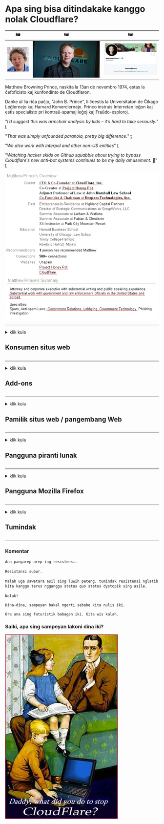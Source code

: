 # Apa sing bisa ditindakake kanggo nolak Cloudflare?

| 🖼 | 🖼 | 🖼 |
| --- | --- | --- |
| ![](../image/matthew_prince_teen.jpg) | ![](../image/matthew_prince.jpg) | ![](../image/blockedbymatthewprince.jpg) |


Matthew Browning Prince, naskita la 13an de novembro 1974, estas la ĉefoficisto kaj kunfondinto de Cloudflaron.

Danke al lia riĉa paĉjo, "John B. Prince", li ĉeestis la Universitaton de Ĉikago Leĝlernejo kaj Harvard Komerclernejo.
Princo instruis Interretan leĝon kaj estis specialisto pri kontraŭ-spamaj leĝoj kaj Fraŭdo-esploroj.


"*I’d suggest this was armchair analysis by kids – it’s hard to take seriously.*" [t](https://www.theguardian.com/technology/2015/nov/19/cloudflare-accused-by-anonymous-helping-isis)

"*That was simply unfounded paranoia, pretty big difference.*"  [t](https://twitter.com/xxdesmus/status/992757936123359233)

"*We also work with Interpol and other non-US entities*" [t](https://twitter.com/eastdakota/status/1203028504184360960)

"*Watching hacker skids on Github squabble about trying to bypass Cloudflare's new anti-bot systems continues to be my daily amusement.* 🍿" [t](https://twitter.com/eastdakota/status/1273277839102656515)


![](../image/whoismp.jpg)

---


<details>
<summary>klik kula

## Konsumen situs web
</summary>


- Yen situs web sing sampeyan seneng nggunakake Cloudflare, jarakake supaya ora nggunakake Cloudflare.
  - Whining ing media sosial kayata Facebook, Reddit, Twitter utawa Mastodon ora ana bedane. [Tindakan luwih banter tinimbang tagar.](https://twitter.com/phyzonloop/status/1274132092490862594)
  - Coba kontak karo pamilik situs web yen sampeyan pengin migunani.

[Cloudflare ujar](https://github.com/Eloston/ungoogled-chromium/issues/783):
```
Disaranake sampeyan menghubungi administrator kanggo layanan utawa situs tartamtu sing sampeyan lakoni lan nuduhake pengalaman sampeyan.
```

[Yen sampeyan ora njaluk, pemilik situs web ora bakal ngerti masalah iki.](../PEOPLE.md)

![](../image/liberapay.jpg)

[Tuladha sing sukses](https://counterpartytalk.org/t/turn-off-cloudflare-on-counterparty-co-plz/164/5).<br>
Sampeyan duwe masalah? [Ngunggahake swara saiki.](https://github.com/maraoz/maraoz.github.io/issues/1) Tuladha ing ngisor iki.

```
Sampeyan mung mbantu sensor perusahaan lan pengawasan massal.
http://crimeflare.eu.org
```

```
Kaca web sampeyan ana ing taman berdhelik pribadi CloudFlare sing nglanggar privasi.
http://crimeflare.eu.org
```

- Luangake wektu kanggo maca kabijakan privasi situs web.
  - yen situs web kasebut ana ing mburi Cloudflare utawa situs web nggunakake layanan sing gegandhengan karo Cloudflare.

Kudu nerangake apa "Cloudflare" kasebut, lan njaluk idin kanggo nuduhake data karo Cloudflare. Gagal nglakoni bakal nyebabake pelanggaran kepercayaan lan situs web sing dimaksud kudu dihindari.

[Tuladha kabijakan privasi sing bisa ditampa ing kene](https://archive.is/bDlTz) ("Subprocessors" > "Entity Name")

```
Aku wis maca kabijakan privasi sampeyan lan aku ora bisa nemokake tembung Cloudflare.
Aku nolak nuduhake data karo sampeyan yen sampeyan terus menehi data ing Cloudflare.
http://crimeflare.eu.org
```

Iki minangka conto kabijakan privasi sing ora duwe tembung Cloudflare.
[Liberland Jobs](https://archive.is/daKIr) [privacy policy](https://docsend.com/view/feiwyte):

![](../image/cfwontobey.jpg)

Cloudflare duwe kabijakan privasi dhewe.
[Cloudflare seneng karo wong sing doxxing.](https://www.reddit.com/r/GamerGhazi/comments/2s64fe/be_wary_reporting_to_cloudflare/)

Mangkene conto sing apik kanggo formulir pendaftaran situs web.
AFAIK, situs web nol nindakake iki. Apa sampeyan bakal dipercaya?

```
Kanthi ngeklik "Mlebu kanggo XYZ", sampeyan setuju karo syarat layanan lan pernyataan privasi.
Sampeyan uga setuju kanggo nuduhake data karo Cloudflare lan uga setuju karo pernyataan privasi cloudflare.
Yen Cloudflare ngeculake informasi sampeyan utawa ora ngidini sampeyan nyambung menyang server, iku dudu kaluputane. [*]

[ Ndhaptar ] [ Aku ora setuju ]
```
[*] [PEOPLE.md](../PEOPLE.md)


- Coba aja nggunakake layanane. Elinga yen sampeyan ditonton dening Cloudflare.
  - ["I'm in your TLS, sniffin' your passworz"](../image/iminurtls.jpg)

- Telusuri situs web liyane. Ana alternatif lan kesempatan ing internet!

- Mestekake kanca supaya nggunakake Tor saben dina.
  - Anonimitas kudu dadi standar internet mbukak!
  - [Elinga yen proyek Tor ora seneng karo proyek iki.](../HISTORY.md)

</details>

------

<details>
<summary>klik kula

## Add-ons
</summary>

- Yen browser sampeyan yaiku Firefox, Tor Browser, utawa Chromium Ungoogled, gunakake salah siji add-on ing ngisor iki.
  - Yen sampeyan pengin nambah add-on anyar takon luwih dhisik.


| Jeneng | Pangembang | Dhukungan | Bisa Blokir | Ora Bisa ngabari | Chrome |
| -------- | -------- | -------- | -------- | -------- | -------- |
| [Bloku Cloudflaron MITM-Atakon](../subfiles/about.bcma.md) | #Addon | [ ? ](http://crimeflare.eu.org/) | **Nggih**     | **Nggih**     |  **Nggih** |
| [Ĉu ligoj estas vundeblaj al MITM-atako?](../subfiles/about.ismm.md) | #Addon | [ ? ](http://crimeflare.eu.org/) | Ora     | **Nggih**     |  **Nggih** |
| [Ĉu ĉi tiuj ligoj blokos Tor-uzanton?](../subfiles/about.isat.md) | #Addon | [ ? ](http://crimeflare.eu.org/) | Ora     | **Nggih**     |  **Nggih** |
| [Block Cloudflare MITM Attack](https://trac.torproject.org/projects/tor/attachment/ticket/24351/block_cloudflare_mitm_attack-1.0.14.1-an%2Bfx.xpi)<br>[**DELETED BY TOR PROJECT**](../HISTORY.md) | nullius | [ ? ](../tool/block_cloudflare_mitm_fx), [Link](http://crimeflare.eu.org/) | **Nggih**     | **Nggih**     |  Ora |
| [TPRB](http://34ahehcli3epmhbu2wbl6kw6zdfl74iyc4vg3ja4xwhhst332z3knkyd.onion/) | Sw | [ ? ](http://34ahehcli3epmhbu2wbl6kw6zdfl74iyc4vg3ja4xwhhst332z3knkyd.onion/) | **Nggih**     | **Nggih**     |  Ora |
| [Detect Cloudflare](https://addons.mozilla.org/en-US/firefox/addon/detect-cloudflare/) | Frank Otto | [ ? ](https://github.com/traktofon/cf-detect) | Ora     | **Nggih**     |  Ora |
| [True Sight](https://addons.mozilla.org/en-US/firefox/addon/detect-cloudflare-plus/) | claustromaniac | [ ? ](https://github.com/claustromaniac/detect-cloudflare-plus) | Ora     | **Nggih**     |  Ora |
| [Which Cloudflare datacenter am I visiting?](https://addons.mozilla.org/en-US/firefox/addon/cf-pop/) | 依云 | [ ? ](https://github.com/lilydjwg/cf-pop) | Ora     | **Nggih**     |  Ora |


- "Decentraleyes" bisa mungkasi sambungan menyang "CDNJS (Cloudflare)".
  - Iki ngalangi akeh panjaluk supaya ora tekan jaringan, lan nglayani file lokal supaya situs ora rusak.
  - Pangembang mangsuli: "[very concerning indeed](https://github.com/Synzvato/decentraleyes/issues/236#issuecomment-352049501)", "[widespread usage severely centralizes the web](https://github.com/Synzvato/decentraleyes/issues/251#issuecomment-366752049)"

- [Sampeyan uga bisa mbusak utawa ora percaya sertifikat Cloudflare saka Otoritas Sertifikat (CA).](https://www.ssl.com/how-to/remove-root-certificate-firefox/)

</details>

------

<details>
<summary>klik kula

## Pamilik situs web / pangembang Web
</summary>


![](../image/word_cloudflarefree.jpg)

- Aja nggunakake solusi Cloudflare, Periode.
  - Sampeyan bisa nindakake luwih apik tinimbang iku, bener? [Mangkene carane mbusak langganan Cloudflare, rencana, domain, utawa akun.](https://support.cloudflare.com/hc/en-us/articles/200167776-Removing-subscriptions-plans-domains-or-accounts)

| 🖼 | 🖼 |
| --- | --- |
| ![](../image/htmlalertcloudflare.jpg) | ![](../image/htmlalertcloudflare2.jpg) |

- Pengin luwih akeh pelanggan? Sampeyan ngerti apa sing kudu ditindakake. Petunjuk minangka "baris ing ndhuwur".
  - [Halo, sampeyan nulis "Kita nggawe privasi sampeyan kanthi serius" nanging aku entuk "Kesalahan 403 Proxy Anonim Dilarang Ora Diidini".](https://it.slashdot.org/story/19/02/19/0033255/stop-saying-we-take-your-privacy-and-security-seriously) Napa sampeyan ngalangi Tor Utawa VPN? Lan kenapa sampeyan ngalangi email sementara?

![](../image/anonexist.jpg)

- Nggunakake Cloudflare bakal nambah kemungkinan pemadaman. Pengunjung ora bisa ngakses situs web sampeyan yen server sampeyan mati utawa Cloudflare ora aktif.
  - [Apa sampeyan mikir tenan manawa Cloudflare ora bakal mudhun?](https://www.ibtimes.com/cloudflare-down-not-working-sites-producing-504-gateway-timeout-errors-2618008) [Another](https://twitter.com/Jedduff/status/1097875615997399040) [sample](https://twitter.com/search?f=tweets&vertical=default&q=Cloudflare%20is%20having%20problems). [Need more](../PEOPLE.md)?

![](../image/cloudflareinternalerror.jpg)

- Nggunakake Cloudflare kanggo proksi "layanan API", "server nganyari piranti lunak" utawa "feed RSS" bakal ngrugekake pelanggan. Pelanggan nyeluk sampeyan lan ujar "Aku ora bisa nggunakake API sampeyan maneh", lan sampeyan ora ngerti apa sing kedadeyan. Cloudflare bisa meneng-menengan mblokir pelanggan sampeyan. Apa sampeyan mikir ora apa-apa?
  - Ana akeh klien maca RSS lan layanan online maca RSS. Napa sampeyan nerbitake feed RSS yen sampeyan ora ngidini wong langganan?

![](../image/rssfeedovercf.jpg)

- Apa sampeyan butuh sertifikat HTTPS? Gunakake "Ayo Ndhelik" utawa tuku saka perusahaan CA.

- Apa sampeyan butuh server DNS? Ora bisa nyiyapake server sampeyan dhewe? Kepiye carane: [Hurricane Electric Free DNS](https://dns.he.net/), [Dyn.com](https://dyn.com/dns/), [1984 Hosting](https://www.1984hosting.com/), [Afraid.Org (Admin busak akun sampeyan yen nggunakake TOR)](https://freedns.afraid.org/)

- Nggolek layanan hosting? Gratis wae? Kepiye carane: [Onion Service](http://vww6ybal4bd7szmgncyruucpgfkqahzddi37ktceo3ah7ngmcopnpyyd.onion/en/security/network-security/tor/onionservices-best-practices), [Free Web Hosting Area](https://freewha.com/), [Autistici/Inventati Web Site Hosting](https://www.autinv5q6en4gpf4.onion/services/website), [Github Pages](https://pages.github.com/), [Surge](https://surge.sh/)
  - [Alternatif kanggo Cloudflare](../subfiles/cloudflare-alternatives.md)

- Apa sampeyan nggunakake "cloudflare-ipfs.com"? [Apa sampeyan ngerti Cloudflare IPFS iku ala?](../PEOPLE.md)

- Instal Firewall Aplikasi Web kayata OWASP lan Fail2Ban ing server sampeyan lan atur kanthi bener.
  - Mblokir Tor dudu solusi. Aja ngukum kabeh wong mung kanggo pangguna cilik sing ala.

- Pangalihan utawa blokir pangguna "Cloudflare Warp" supaya ora bisa ngakses situs web sampeyan. Lan nyedhiyani alesan yen sampeyan bisa.

> Dhaptar IP: "[Kisaran IP Cloudflare saiki](cloudflare_inc/)"

> A: Blokir wae

```
server {
...
deny 173.245.48.0/20;
deny 103.21.244.0/22;
deny 103.22.200.0/22;
deny 103.31.4.0/22;
deny 141.101.64.0/18;
deny 108.162.192.0/18;
deny 190.93.240.0/20;
deny 188.114.96.0/20;
deny 197.234.240.0/22;
deny 198.41.128.0/17;
deny 162.158.0.0/15;
deny 104.16.0.0/12;
deny 172.64.0.0/13;
deny 131.0.72.0/22;
deny 2400:cb00::/32;
deny 2606:4700::/32;
deny 2803:f800::/32;
deny 2405:b500::/32;
deny 2405:8100::/32;
deny 2a06:98c0::/29;
deny 2c0f:f248::/32;
...
}
```

> B: Pangalihan menyang kaca bebaya

```
http {
...
geo $iscf {
default 0;
173.245.48.0/20 1;
103.21.244.0/22 1;
103.22.200.0/22 1;
103.31.4.0/22 1;
141.101.64.0/18 1;
108.162.192.0/18 1;
190.93.240.0/20 1;
188.114.96.0/20 1;
197.234.240.0/22 1;
198.41.128.0/17 1;
162.158.0.0/15 1;
104.16.0.0/12 1;
172.64.0.0/13 1;
131.0.72.0/22 1;
2400:cb00::/32 1;
2606:4700::/32 1;
2803:f800::/32 1;
2405:b500::/32 1;
2405:8100::/32 1;
2a06:98c0::/29 1;
2c0f:f248::/32 1;
}
...
}

server {
...
if ($iscf) {rewrite ^ https://example.com/cfwsorry.php;}
...
}

<?php
header('HTTP/1.1 406 Not Acceptable');
echo <<<CLOUDFLARED
Thank you for visiting ourwebsite.com!<br />
We are sorry, but we can't serve you because your connection is being intercepted by Cloudflare.<br />
Please read http://crimeflare.eu.org for more information.<br />
CLOUDFLARED;
die();
```

- Siapake Tor Onion Service utawa I2P yen sampeyan yakin kebebasan lan nampani pangguna anonim.

- Nyuwun saran saka operator situs web dual Clearnet / Tor liyane lan temokake kanca anonim!

</details>

------

<details>
<summary>klik kula

## Pangguna piranti lunak
</summary>


- Discord nggunakake CloudFlare. Alternatif? Disaranake [**Briar** (Android)](https://f-droid.org/en/packages/org.briarproject.briar.android/), [Ricochet (PC)](https://ricochet.im/), [Tox + Tor (Android/PC)](https://tox.chat/download.html)
  - Briar kalebu Tor daemon dadi ora prelu nginstal Orbot.
  - Pengembang Qwtch, Bukak Privasi, mbusak proyek stop_cloudflare saka layanan git tanpa kabar.

- Yen sampeyan nggunakake Debian GNU / Linux, utawa turunan, lengganan: [bug #831835](https://bugs.debian.org/cgi-bin/bugreport.cgi?bug=831835). Lan yen sampeyan bisa, tulung verifikasi tambalan kasebut, lan tulung njaga kanggo kesimpulan sing bener apa kudu ditampa.

- Tansah menehi saran browser iki.

| Jeneng | Pangembang | Dhukungan | Komentar |
| -------- | -------- | -------- | -------- |
| [Ungoogled-Chromium](https://ungoogled-software.github.io/ungoogled-chromium-binaries/) | Eloston | [ ? ](https://github.com/Eloston/ungoogled-chromium) | PC (Win, Mac, Linux)  _!Tor_ |
| [Bromite](https://www.bromite.org/fdroid) | Bromite | [ ? ](https://github.com/bromite/bromite/issues) | Android  _!Tor_ |
| [Tor Browser](https://www.torproject.org/download/) | Tor Project | [ ? ](https://support.torproject.org/) | PC (Win, Mac, Linux)  _Tor_|
| [Tor Browser Android](https://www.torproject.org/download/) | Tor Project | [ ? ](https://support.torproject.org/) | Android  _Tor_|
| [Onion Browser](https://itunes.apple.com/us/app/onion-browser/id519296448?mt=8) | Mike Tigas | [ ? ](https://github.com/OnionBrowser/OnionBrowser/issues) | Apple iOS  _Tor_|
| [GNU/Icecat](https://www.gnu.org/software/gnuzilla/) | GNU | [ ? ](https://www.gnu.org/software/gnuzilla/) | PC (Linux) |
| [IceCatMobile](https://f-droid.org/en/packages/org.gnu.icecat/) | GNU | [ ? ](https://lists.gnu.org/mailman/listinfo/bug-gnuzilla) | Android |
| [Iridium Browser](https://iridiumbrowser.de/about/) | Iridium | [ ? ](https://github.com/iridium-browser/iridium-browser/) | PC (Win, Mac, Linux, OpenBSD) |


Privasi piranti lunak liya ora sampurna. Iki ora ateges browser Tor "sampurna".
Ora ana 100% aman utawa 100% pribadi ing internet lan teknologi.

- Ora pengin nggunakake Tor? Sampeyan bisa nggunakake browser apa wae nganggo Tor daemon.
  - [Elinga yen proyek Tor ora seneng iki.](https://support.torproject.org/tbb/tbb-9/) Gunakake Browser Tor yen sampeyan bisa nindakake.
- [Cara nggunakake Chromium nganggo Tor](../subfiles/chromium_tor.md)


Ayo ngobrol babagan privasi piranti lunak liyane.

- [Yen sampeyan pancen kudu nggunakake Firefox, pilih "Firefox ESR".](https://www.mozilla.org/en-US/firefox/organizations/)
  - [Firefox - Spyware Watchdog](https://spyware.neocities.org/articles/firefox.html)
  - [Firefox nolak pidhato gratis, nglarang wicara bebas](https://web.archive.org/web/20200423010026/https://reclaimthenet.org/firefox-rejects-free-speech-bans-free-speech-commenting-plugin-dissenter-from-its-extensions-gallery/)
  - ["100+ downvotes. Kayane njaluk perusahaan perangkat lunak tetep ... piranti lunak saiki akeh banget."](https://old.reddit.com/r/firefox/comments/gutdiw/weve_got_work_to_do_the_mozilla_blog/fslbbb6/)
  - [Eh, kenapa Firefox nuduhake tautan sing disponsori ing bilah URLku?](https://www.reddit.com/r/firefox/comments/jybx2w/uh_why_is_firefox_showing_me_sponsored_links_in/)
  - [Mozilla - Sétan Incarnate](https://digdeeper.neocities.org/ghost/mozilla.html)

- [Elinga, Mozilla nggunakake layanan Cloudflare.](https://www.robtex.com/dns-lookup/www.mozilla.org) [Dheweke uga nggunakake layanan DNS Cloudflare ing produke.](https://www.theregister.co.uk/2018/03/21/mozilla_testing_dns_encryption/)

- [Mozilla resmi nolak tiket iki.](https://bugzilla.mozilla.org/show_bug.cgi?id=1426618)

- [Firefox Focus minangka guyon.](https://github.com/mozilla-mobile/focus-android/issues/1743) [Dheweke janji bakal mateni telemetri nanging dheweke ngganti.](https://github.com/mozilla-mobile/focus-android/issues/4210)

- [Pangembang PaleMoon / Basilisk seneng Cloudflare.](https://github.com/mozilla-mobile/focus-android/issues/1743#issuecomment-345993097)
  - [Server Arsip Pale Moon disusupi lan nyebar malware suwene 18 Wulan](https://www.reddit.com/r/privacytoolsIO/comments/cc808y/pale_moons_archive_server_hacked_and_spread/)
  - Dheweke uga sengit karo pangguna Tor - "[Ayo musuhan Tor. Aku nganggep umume situs kudu misuh karo Tor amarga faktor penyalahgunaan sing dhuwur banget.](https://github.com/yacy/yacy_search_server/issues/314#issuecomment-565932097)"

- [Waterhio duwe masalah "telpon omah" sing parah](https://spyware.neocities.org/articles/waterfox.html)

- [Google Chrome minangka spyware.](https://www.gnu.org/proprietary/malware-google.en.html)
  - [Google profil kegiatan sampeyan.](https://spyware.neocities.org/articles/chrome.html)

- [SRWare Iron nggawe sambungan telpon liwat telpon sing kakehan.](https://spyware.neocities.org/articles/iron.html) Uga nyambung menyang domain google.

- [Pelacak whitelist Facebook / Twitter Browser.](https://www.bleepingcomputer.com/news/security/facebook-twitter-trackers-whitelisted-by-brave-browser/)
  - [Mangkene luwih akeh masalah.](https://spyware.neocities.org/articles/brave.html)
  - [ID afiliasi binance](https://twitter.com/cryptonator1337/status/1269594587716374528)

- [Microsoft Edge ngidini Facebook mbukak kode Flash ing mburi pangguna.](https://www.zdnet.com/article/microsoft-edge-lets-facebook-run-flash-code-behind-users-backs/)

- [Vivaldi ora ngormati privasi sampeyan.](https://spyware.neocities.org/articles/vivaldi.html)

- [Tingkat spyware Opera: Sangat Tinggi](https://spyware.neocities.org/articles/opera.html)

- Apple iOS: [Sampeyan ora nggunakake iOS babar pisan, utamane amarga malware.](https://www.gnu.org/proprietary/malware-apple.html)

Mula, disaranake mung tabel ing ndhuwur. Ora liya.

</details>

------

<details>
<summary>klik kula

## Pangguna Mozilla Firefox
</summary>


- "Firefox Nightly" bakal ngirim informasi level debug menyang server Mozilla tanpa metode opt-out.
  - [Server Mozilla dadi Cloudflare](https://www.digwebinterface.com/?hostnames=www.mozilla.org%0D%0Amozilla.cloudflare-dns.com&type=&ns=resolver&useresolver=8.8.4.4&nameservers=)

- Sampeyan bisa nglarang Firefox supaya ora nyambung menyang server Mozilla.
  - [Pandhuan template-Mozilla](https://github.com/mozilla/policy-templates/blob/master/README.md)
  - Elinga trik iki bisa uga mandheg ing versi mengko amarga Mozilla seneng nggawe dhaptar putih dhewe.
  - Gunakake filter firewall lan DNS kanggo mblokir kabeh.

"`/distribution/policies.json`"

>     "WebsiteFilter": {
> 		"Block": [
> 		"*://*.mozilla.com/*",
> 		"*://*.mozilla.net/*",
> 		"*://*.mozilla.org/*",
> 		"*://webcompat.com/*",
> 		"*://*.firefox.com/*",
> 		"*://*.thunderbird.net/*",
> 		"*://*.cloudflare.com/*"
> 		]
>     },


- ~~Laporake bug babagan tracker mozilla, supaya ora nggunakake Cloudflare.~~ Ana laporan bug babagan bugzilla. Akeh wong sing ngirim keprihatinan, nanging bug kasebut didhelikake dening admin ing taun 2018.

- Sampeyan bisa mateni DoH ing Firefox.
  - [Ganti panyedhiya firefox DNS default](../subfiles/change-firefox-dns.md)

![](../image/firefoxdns.jpg)

- [Yen sampeyan pengin nggunakake DNS non-ISP, coba gunakake layanan OpenNIC Tier2 DNS utawa layanan DNS non-Cloudflare.](https://wiki.opennic.org/start)
![](../image/opennic.jpg)
  - Blokir Cloudflare nganggo DNS. [Crimeflare DNS](../subfiles/service.publicdns.md)

- Sampeyan bisa nggunakake Tor minangka resolusi DNS. [Yen sampeyan dudu ahli Tor, takon ing kene.](https://tor.stackexchange.com/)

> **Piye carane**
> 1. Download Tor lan instal ing komputer.
> 2. Tambahake baris iki menyang file "torrc".
> DNSPort 127.0.0.1:53
> 3. Wiwiti maneh Tor.
> 4. Setel server DNS komputer menyang "127.0.0.1".

</details>

------

<details>
<summary>klik kula

## Tumindak
</summary>


- Kandhani wong liya ing sekitar sampeyan babagan bebaya Cloudflare.

- [Mbantu ngapikake repositori iki.](http://crimeflare.eu.org)
  - Loro-lorone dhaptar, bantahan nglawan lan rinciane.

- [Dokumentasi lan publikake manawa ana kesalahan ing Cloudflare (lan perusahaan sing padha), priksa manawa bakal kasebut repositori kasebut nalika sampeyan nindakake](http://crimeflare.eu.org) :)

- Goleki luwih akeh wong nggunakake Tor kanthi standar supaya bisa ngrasakake web saka perspektif macem-macem jagad.

- Klompok wiwitan, ing media sosial lan daging, khusus kanggo mbebasake jagad saka Cloudflare.

- Yen cocog, link menyang klompok kasebut ing repositori iki - iki bisa dadi papan kanggo koordinasi kerja bebarengan minangka grup.

- [Miwiti koop sing bisa nyedhiyani alternatif non perusahaan sing migunani kanggo Cloudflare.](../subfiles/cloudflare-alternatives.md)

- Ayo ngerti alternatif liyane kanggo paling ora nyedhiyakake sawetara pertahanan berlapis marang Cloudflare.

- Yen sampeyan pelanggan Cloudflare, atur setelan privasi, lan enteni supaya dheweke nerak.
  - [Banjur wenehake tuduhan pelanggaran anti-spam / privasi.](https://twitter.com/thexpaw/status/1108424723233419264)

- Yen sampeyan ana ing Amerika Serikat lan situs web sing dimaksud yaiku bank utawa akuntan, coba nggawa tekanan hukum miturut Undhang-undhang Gramm – Leach – Bliley, utawa Amerika karo Undhang-undhang Disibilitas lan laporake maneh babagan jarak sampeyan .

- Yen situs web kasebut minangka situs pamrentah, coba nggawa tekanan hukum miturut Amandemen kaping 1 Konstitusi AS.

- Yen sampeyan warga Uni Eropa, hubungi situs web kanggo ngirim informasi pribadi miturut Peraturan Perlindungan Data Umum. Yen ora gelem menehi informasi sampeyan, iku nglanggar undang-undang.

- Kanggo perusahaan sing ngaku nawakake layanan ing situs web, coba dilaporake minangka "pariwara palsu" menyang organisasi perlindungan konsumen lan BBB. Situs web Cloudflare dilayani server Cloudflare.

- [ITU nyaranake ing konteks AS manawa Cloudflare wis mulai cukup gedhe supaya ukum antimonopoli bisa ditindakake.](https://www.itu.int/en/ITU-T/Workshops-and-Seminars/20181218/Documents/Geoff_Huston_Presentation.pdf)

- Bisa dibayangake manawa GNU GPL versi 4 bisa uga nyakup suplai kanggo nyimpen kode sumber ing sebalik layanan kasebut, mbutuhake kabeh program GPLv4 lan mengko sing paling ora kode sumber bisa diakses liwat media sing ora mbedakake pangguna Tor.

</details>

------

### Komentar

```
Ana pangarep-arep ing resistensi.

Resistansi subur.

Malah uga sawetara asil sing luwih peteng, tumindak resistensi nglatih kita kanggo terus ngganggu status quo status dystopik sing asile.

Nolak!
```

```
Dina-dina, sampeyan bakal ngerti sebabe kita nulis iki.
```

```
Ora ana sing futuristik babagan iki. Kita wis kalah.
```

### Saiki, apa sing sampeyan lakoni dina iki?


![](../image/stopcf.jpg)
